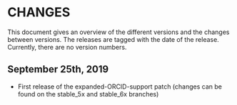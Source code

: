 # CHANGES

This document gives an overview of the different versions and the changes between versions. The releases are tagged with the date of the release. Currently, there are no version numbers.

## September 25th, 2019

- First release of the expanded-ORCID-support patch (changes can be found on the stable_5x and stable_6x branches)
